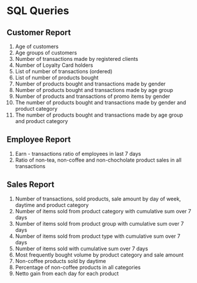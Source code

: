 # SQL Queries

## Customer Report
1. Age of customers
2. Age groups of customers
3. Number of transactions made by registered clients 
4. Number of Loyalty Card holders
5. List of number of transactions (ordered)
6. List of number of products bought
7. Number of products bought and transactions made by gender
8. Number of products bought and transactions made by age group
9. Number of products and transactions of promo items by gender
10. The number of products bought and transactions made by gender and product category
11. The number of products bought and transactions made by age group and product category


## Employee Report
1. Earn - transactions ratio of employees in last 7 days 
2. Ratio of non-tea, non-coffee and non-chocholate product sales in all transactions


## Sales Report
1. Number of transactions, sold products, sale amount by day of week, daytime and product category
2. Number of items sold from product category with cumulative sum over 7 days
3. Number of items sold from product group with cumulative sum over 7 days
4. Number of items sold from product type with cumulative sum over 7 days
5. Number of items sold with cumulative sum over 7 days
6. Most frequently bought volume by product category and sale amount
7. Non-coffee products sold by daytime
8. Percentage of non-coffee products in all categories
9. Netto gain from each day for each product
